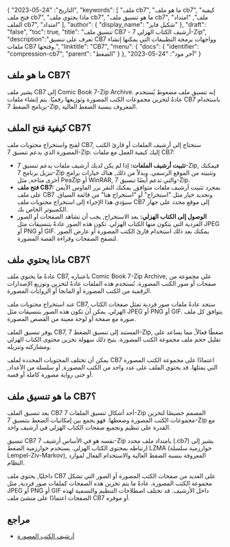 {
"التاريخ": "24-05-2023",
  "keywords": [
"ملف cb7",
"ما هو ملف cb7",
"كيفية فتح ملف cb7",
"ماذا يحتوي ملف cb7",
"ما هو تنسيق ملف cb7",
"ملف",
"امتداد الملف cb7",
"امتداد"
],
  "author": {
"display_name": "شكيل فايز"
},
"draft": "false",
"toc": true,
"title": "تنسيق ملف CB7 - أرشيف الكتاب الهزلي 7-Zip",
  "description":"تعرف على تنسيق CB7 وواجهات برمجة التطبيقات التي يمكنها إنشاء ملفات CB7 وفتحها.",
"linktitle": "CB7",
  "menu": {
    "docs": {
      "identifier": "compression-cb7",
"parent": "الضغط"
}
},
"آخر مود": "24-05-2023"
}

## ما هو ملف CB7؟

يشير ملف CB7 إلى Comic Book 7-Zip Archive. إنه تنسيق ملف مضغوط يُستخدم عادةً لتخزين مجموعات الكتب المصورة وتوزيعها رقميًا. يتم إنشاء ملفات CB7 باستخدام برنامج الضغط 7-Zip, المعروف بنسبة الضغط العالية.

## كيفية فتح الملف CB7؟

لفتح واستخراج محتويات ملف CB7, ستحتاج إلى أرشيف الملفات أو قارئ الكتب المصورة الذي يدعم تنسيق 7-Zip. إليك كيفية العمل مع ملفات CB7:

- **تثبيت أرشيف الملفات:** إذا لم يكن لديك أرشيف ملفات يدعم تنسيق 7-Zip, فيمكنك تنزيل برنامج 7-Zip وتثبيته من الموقع الرسمي. وبدلاً من ذلك, هناك خيارات برامج أخرى متاحة, مثل PeaZip أو WinRAR, والتي تدعم أيضًا تنسيق 7-Zip.
- **فتح ملف CB7:** بمجرد تثبيت أرشيف ملفات متوافق, يمكنك النقر بزر الماوس الأيمن على ملف CB7 وتحديد خيار مثل "استخراج" أو "استخراج هنا" من قائمة السياق. سيؤدي هذا الإجراء إلى استخراج محتويات ملف CB7 إلى موقع محدد على جهاز الكمبيوتر الخاص بك.
- **الوصول إلى الكتاب الهزلي:** بعد الاستخراج, يجب أن تشاهد الصفحات أو الصور الفردية التي يتكون منها الكتاب الهزلي. تكون هذه الصور عادةً بتنسيقات مثل JPEG أو PNG أو GIF. يمكنك بعد ذلك استخدام قارئ الكتب المصورة أو عارض الصور لتصفح الصفحات وقراءة القصة المصورة.

## ماذا يحتوي ملف CB7؟

عادةً ما يحتوي ملف CB7, باعتباره Comic Book 7-Zip Archive, على مجموعة من صفحات أو صور الكتب المصورة. تُستخدم هذه الملفات عادةً لتخزين وتوزيع الإصدارات الرقمية من الكتب المصورة أو المانجا أو الروايات المصورة.

عند استخراج محتويات ملف CB7, ستجد عادةً ملفات صور فردية تمثل صفحات الكتاب الهزلي. يمكن أن تكون هذه الصور بتنسيقات مثل JPEG أو PNG أو GIF. يتوافق كل ملف صورة مع صفحة أو لوحة معينة من القصص المصورة.

يوفر تنسيق الملف CB7, المستند إلى تنسيق الضغط 7-Zip, ضغطًا فعالاً, مما يساعد على تقليل حجم ملف مجموعة الكتب المصورة. يتيح ذلك سهولة تخزين محتوى الكتاب الهزلي ومشاركته وتنزيله.

يمكن أن تختلف المحتويات المحددة لملف CB7 اعتمادًا على مجموعة الكتب المصورة التي يمثلها. قد يحتوي الملف على عدد واحد من الكتب المصورة, أو سلسلة من الأعداد, أو حتى رواية مصورة كاملة أو قصة.

## ما هو تنسيق ملف CB7؟

يعد تنسيق الملف CB7 أحد أشكال تنسيق الملفات 7-Zip المصمم خصيصًا لتخزين مجموعات الكتب المصورة وضغطها. فهو يجمع بين إمكانيات الضغط بتنسيق 7-Zip مع القدرة على تنظيم وتجميع صفحات الكتاب الهزلي في أرشيف واحد.

تنسيق CB7 نفسه هو في الأساس أرشيف 7-Zip بامتداد ملف محدد (.cb7) يشير إلى ارتباطه بمحتوى الكتاب الهزلي. يستخدم خوارزمية الضغط LZMA (خوارزمية سلسلة Lempel-Ziv-Markov), المعروفة بنسبة الضغط العالية والاستخدام الفعال لموارد النظام.

داخليًا, يحتوي ملف CB7 على العديد من صفحات الكتب المصورة أو الصور التي تشكل مجموعة الكتب المصورة. عادةً ما يتم تخزين هذه الصفحات كملفات صور فردية, مثل JPEG أو PNG أو GIF داخل الأرشيف. قد تختلف اصطلاحات التنظيم والتسمية لهذه الصفحات اعتمادًا على منشئ ملف CB7 أو موفره.

## مراجع
* [أرشيف الكتب المصورة](https://en.wikipedia.org/wiki/Comic_book_archive)

